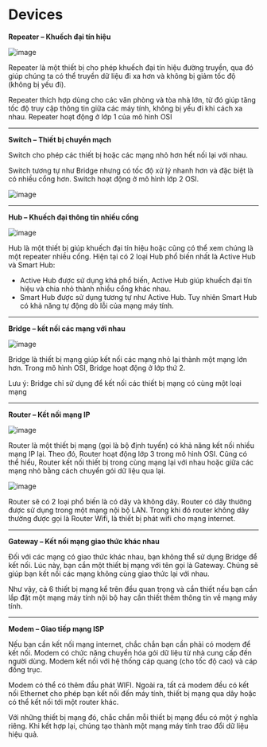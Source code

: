 # **Devices**

**Repeater – Khuếch đại tín hiệu**

![image](https://user-images.githubusercontent.com/43572616/177841682-ff8a1389-b032-4e22-8c8c-f2132ce57238.png)


Repeater là một thiết bị cho phép khuếch đại tín hiệu đường truyền, qua đó giúp chúng ta có thể truyền dữ liệu đi xa hơn và không bị giảm tốc độ (không bị yếu đi).



Repeater thích hợp dùng cho các văn phòng và tòa nhà lớn, từ đó giúp tăng tốc độ truy cập thông tin giữa các máy tính, không bị yếu đi khi cách xa nhau. Repeater hoạt động ở lớp 1 của mô hình OSI

***

**Switch – Thiết bị chuyển mạch**

Switch cho phép các thiết bị hoặc các mạng nhỏ hơn hết nối lại với nhau.

Switch tương tự như Bridge nhưng có tốc độ xử lý nhanh hơn và đặc biệt là có nhiều cổng hơn. Switch hoạt động ở mô hình lớp 2 OSI.

![image](https://user-images.githubusercontent.com/43572616/177841808-ae2ab54e-74a0-41ae-a15a-df08dc236008.png)

***

**Hub – Khuếch đại thông tin nhiều cổng**

![image](https://user-images.githubusercontent.com/43572616/177841849-758c51dc-26d5-40b2-baf5-816846bdff75.png)



Hub là một thiết bị giúp khuếch đại tín hiệu hoặc cũng có thể xem chúng là một repeater nhiều cổng. Hiện tại có 2 loại Hub phổ biến nhất là Active Hub và Smart Hub:

- Active Hub được sử dụng khá phổ biến, Active Hub giúp khuếch đại tín hiệu và chia nhỏ thành nhiều cổng khác nhau.
- Smart Hub được sử dụng tương tự như Active Hub. Tuy nhiên Smart Hub có khả năng tự động dò lỗi của mạng máy tính.

***

**Bridge – kết nối các mạng với nhau**

![image](https://user-images.githubusercontent.com/43572616/177841886-f1026880-651c-4fa8-9a04-ba9bb8627b06.png)


Bridge là thiết bị mạng giúp kết nối các mạng nhỏ lại thành một mạng lớn hơn. Trong mô hình OSI, Bridge hoạt động ở lớp thứ 2.

Lưu ý: Bridge chỉ sử dụng để kết nối các thiết bị mạng có cùng một loại mạng

***

**Router – Kết nối mạng IP**

![image](https://user-images.githubusercontent.com/43572616/177841932-297b1dfe-8052-4be0-a914-534c63564ba8.png)


Router là một thiết bị mạng (gọi là bộ định tuyến) có khả năng kết nối nhiều mạng IP lại. Theo đó, Router hoạt động lớp 3 trong mô hình OSI. Cũng có thể hiểu, Router kết nối thiết bị trong cùng mạng lại với nhau hoặc giữa các mạng nhỏ bằng cách chuyển gói dữ liệu qua lại.

![image](https://user-images.githubusercontent.com/43572616/177841962-37538940-f44f-46ab-ac36-3874c25f5f7a.png)


Router sẽ có 2 loại phổ biến là có dây và không dây. Router có dây thường được sử dụng trong một mạng nội bộ LAN. Trong khi đó router không dây thường được gọi là Router Wifi, là thiết bị phát wifi cho mạng internet.

***
**Gateway – Kết nối mạng giao thức khác nhau**

Đối với các mạng có giao thức khác nhau, bạn không thể sử dụng Bridge để kết nối. Lúc này, bạn cần một thiết bị mạng với tên gọi là Gateway. Chúng sẽ giúp bạn kết nối các mạng không cùng giao thức lại với nhau.

Như vậy, cả 6 thiết bị mạng kể trên đều quan trọng và cần thiết nếu bạn cần lắp đặt một mạng máy tính nội bộ hay cần thiết thêm thông tin về mạng máy tính.
***
**Modem – Giao tiếp mạng ISP**

Nếu bạn cần kết nối mạng internet, chắc chắn bạn cần phải có modem để kết nối. Modem có chức năng chuyển hóa gói dữ liệu từ nhà cung cấp đến người dùng. Modem kết nối với hệ thống cáp quang (cho tốc độ cao) và cáp đồng trục.

Modem có thể có thêm đầu phát WIFI. Ngoài ra, tất cả modem đều có kết nối Ethernet cho phép bạn kết nối đến máy tính, thiết bị mạng qua dây hoặc có thể kết nối tới một router khác.

Với những thiết bị mạng đó, chắc chắn mỗi thiết bị mạng đều có một ý nghĩa riêng. Khi kết hợp lại, chúng tạo thành một mạng máy tính trao đổi dữ liệu hiệu quả.
